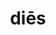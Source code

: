 ---
title: diēs
meaning: day
ch: [five, mt, mt5thru7]
pos: nounfifth
stem: di
genend: ēī
abbgender: m.
abbgender2: masc.
gender: masculine
declension: fifth
derivative: diurnal
---